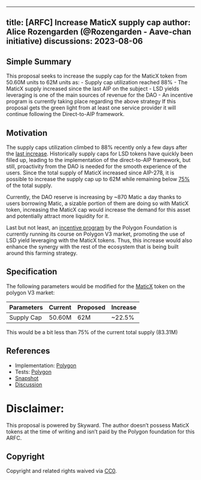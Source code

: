 
---
title: [ARFC] Increase MaticX supply cap
author: Alice Rozengarden (@Rozengarden - Aave-chan initiative)
discussions: 2023-08-06
---

## Simple Summary

This proposal seeks to increase the supply cap for the MaticX token from 50.60M units to 62M units as:
    - Supply cap utilization reached 88%
    - The MaticX supply increased since the last AIP on the subject
    - LSD yields leveraging is one of the main sources of revenue for the DAO
    - An incentive program is currently taking place regarding the above strategy
If this proposal gets the green light from at least one service provider it will continue following the Direct-to-AIP framework.
## Motivation

The supply caps utilization climbed to 88% recently only a few days after the [last increase](https://app.aave.com/governance/proposal/278/).
Historically supply caps for LSD tokens have quickly been filled up, leading to the implementation of the direct-to-AIP framework, but still, proactivity from the DAO is needed for the smooth experience of the users. Since the total supply of MaticX increased since AIP-278, it is possible to increase the supply cap up to 62M while remaining below [75%](https://snapshot.org/#/aave.eth/proposal/0xf9261916c696ce2d793af41b7fe556896ed1ff7a8330b7d0489d5567ebefe3ba) of the total supply.

Currently, the DAO reserve is increasing by ~870 Matic a day thanks to users borrowing Matic, a sizable portion of them are doing so with MaticX token, increasing the MaticX cap would increase the demand for this asset and potentially attract more liquidity for it.

Last but not least, an [incentive program](https://governance.aave.com/t/arfc-stmatic-maticx-emission-admin-for-polygon-v3-liquidity-pool/10632) by the Polygon Foundation is currently running its course on Polygon V3 market, promoting the use of LSD yield leveraging with the MaticX tokens. Thus, this increase would also enhance the synergy with the rest of the ecosystem that is being built around this farming strategy.

## Specification

The following parameters would be modified for the [MaticX](https://polygonscan.com/token/0xfa68fb4628dff1028cfec22b4162fccd0d45efb6) token on the polygon V3 market:

| Parameters | Current  | Proposed | Increase |
| --- | --- | --- | --- |
| Supply Cap | 50.60M | 62M | ~22.5% |

This would be a bit less than 75% of the current total supply (83.31M)

## References

- Implementation: [Polygon](https://github.com/bgd-labs/aave-proposals/blob/main/src/AaveV3_Pol_CapsUpdate_20230608/AaveV3_Pol_CapsUpdate_20230608.sol)
- Tests: [Polygon](https://github.com/bgd-labs/aave-proposals/blob/main/src/AaveV3_Pol_CapsUpdate_20230608/AaveV3_Pol_CapsUpdate_20230608.t.sol)
- [Snapshot](TODO)
- [Discussion](TODO)

# Disclaimer:

This proposal is powered by Skyward.
The author doesn’t possess MaticX tokens at the time of writing and isn’t paid by the Polygon foundation for this ARFC.

## Copyright

Copyright and related rights waived via [CC0](https://creativecommons.org/publicdomain/zero/1.0/).
